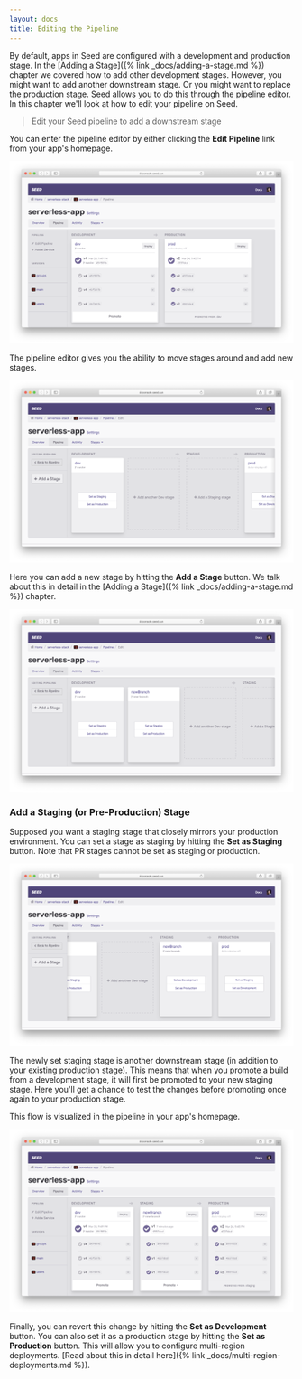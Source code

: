 ```yaml
---
layout: docs
title: Editing the Pipeline
---
```


By default, apps in Seed are configured with a development and production stage. In the [Adding a Stage]({% link _docs/adding-a-stage.md %}) chapter we covered how to add other development stages. However, you might want to add another downstream stage. Or you might want to replace the production stage. Seed allows you to do this through the pipeline editor. In this chapter we'll look at how to edit your pipeline on Seed.

> Edit your Seed pipeline to add a downstream stage

You can enter the pipeline editor by either clicking the **Edit Pipeline** link from your app's homepage.

![Click edit pipeline from homepage](/assets/docs/editing-the-pipeline/click-edit-pipeline-from-homepage.png)

The pipeline editor gives you the ability to move stages around and add new stages.

![View edit pipeline](/assets/docs/editing-the-pipeline/view-edit-pipeline.png)

Here you can add a new stage by hitting the **Add a Stage** button. We talk about this in detail in the [Adding a Stage]({% link _docs/adding-a-stage.md %}) chapter.

![Add new stage in pipeline](/assets/docs/editing-the-pipeline/add-new-stage-in-pipeline.png)

### Add a Staging (or Pre-Production) Stage

Supposed you want a staging stage that closely mirrors your production environment. You can set a stage as staging by hitting the **Set as Staging** button. Note that PR stages cannot be set as staging or production.

![Click set as staging in pipeline](/assets/docs/editing-the-pipeline/click-set-as-staging-in-pipeline.png)

The newly set staging stage is another downstream stage (in addition to your existing production stage). This means that when you promote a build from a development stage, it will first be promoted to your new staging stage. Here you'll get a chance to test the changes before promoting once again to your production stage.

This flow is visualized in the pipeline in your app's homepage.

![View new pipeline](/assets/docs/editing-the-pipeline/view-new-pipeline.png)

Finally, you can revert this change by hitting the **Set as Development** button. You can also set it as a production stage by hitting the **Set as Production** button. This will allow you to configure multi-region deployments. [Read about this in detail here]({% link _docs/multi-region-deployments.md %}).
